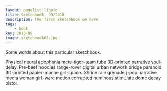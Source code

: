 ```yaml
---
layout: pagelist.liquid
title: Sketchbook, 09/2018
description: the first sketchbook on here
tags: 
    - book
key: 2018-09
image: sketchbook02.jpg
---
```


Some words about this particular sketchbook.

Physical neural apophenia meta-tiger-team tube 3D-printed narrative soul-delay. Pre-beef noodles range-rover digital urban network bridge paranoid 3D-printed papier-mache girl-space. Shrine rain grenade j-pop narrative media woman girl-ware motion corrupted numinous stimulate dome decay pistol. 